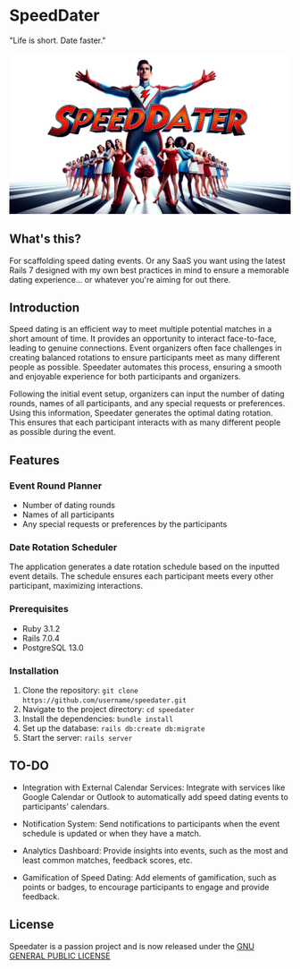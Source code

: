# SpeedDater
"Life is short. Date faster."

![Speed Dater](speed-dater.jpg?raw=true "Speed Dater")


## What's this?
For scaffolding speed dating events. Or any SaaS you want using the latest Rails 7 designed with my own best practices in mind to ensure a memorable dating experience... or whatever you're aiming for out there.

## Introduction
Speed dating is an efficient way to meet multiple potential matches in a short amount of time. It provides an opportunity to interact face-to-face, leading to genuine connections. Event organizers often face challenges in creating balanced rotations to ensure participants meet as many different people as possible. Speedater automates this process, ensuring a smooth and enjoyable experience for both participants and organizers.

Following the initial event setup, organizers can input the number of dating rounds, names of all participants, and any special requests or preferences. Using this information, Speedater generates the optimal dating rotation. This ensures that each participant interacts with as many different people as possible during the event.

## Features

### Event Round Planner
- Number of dating rounds
- Names of all participants
- Any special requests or preferences by the participants

### Date Rotation Scheduler
The application generates a date rotation schedule based on the inputted event details. The schedule ensures each participant meets every other participant, maximizing interactions.

### Prerequisites
- Ruby 3.1.2
- Rails 7.0.4
- PostgreSQL 13.0

### Installation
1. Clone the repository: `git clone https://github.com/username/speedater.git`
2. Navigate to the project directory: `cd speedater`
3. Install the dependencies: `bundle install`
4. Set up the database: `rails db:create db:migrate`
5. Start the server: `rails server`

## TO-DO

- Integration with External Calendar Services: Integrate with services like Google Calendar or Outlook to automatically add speed dating events to participants' calendars.

- Notification System: Send notifications to participants when the event schedule is updated or when they have a match.

- Analytics Dashboard: Provide insights into events, such as the most and least common matches, feedback scores, etc.

- Gamification of Speed Dating: Add elements of gamification, such as points or badges, to encourage participants to engage and provide feedback.

## License 

Speedater is a passion project and is now released under the [GNU GENERAL PUBLIC LICENSE](LICENSE)
